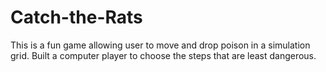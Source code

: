 # Catch-the-Rats
This is a fun game allowing user to move and drop poison in a simulation grid. Built a computer player to choose the steps that are least dangerous. 

